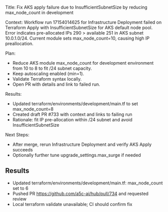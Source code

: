 Title: Fix AKS apply failure due to InsufficientSubnetSize by reducing max_node_count in development

Context: Workflow run 17154014625 for Infrastructure Deployment failed on Terraform Apply with InsufficientSubnetSize for AKS default node pool. Error indicates pre-allocated IPs 290 > available 251 in AKS subnet 10.0.1.0/24. Current module sets max_node_count=10, causing high IP preallocation.

Plan:
- Reduce AKS module max_node_count for development environment from 10 to 8 to fit /24 subnet capacity.
- Keep autoscaling enabled (min=1).
- Validate Terraform syntax locally.
- Open PR with details and link to failed run.


Results:
- Updated terraform/environments/development/main.tf to set max_node_count=8
- Created draft PR #733 with context and links to failing run
- Rationale: fit IP pre-allocation within /24 subnet and avoid InsufficientSubnetSize

Next Steps:
- After merge, rerun Infrastructure Deployment and verify AKS Apply succeeds
- Optionally further tune upgrade_settings.max_surge if needed

## Results
- Updated terraform/environments/development/main.tf: max_node_count set to 6
- Pushed PR https://github.com/a5c-ai/hub/pull/734 and requested review
- Local terraform validate unavailable; CI should confirm fix

